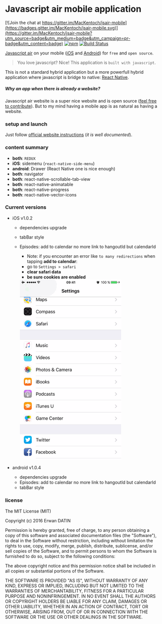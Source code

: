 Javascript air mobile application
====

[![Join the chat at https://gitter.im/MacKentoch/jsair-mobile](https://badges.gitter.im/MacKentoch/jsair-mobile.svg)](https://gitter.im/MacKentoch/jsair-mobile?utm_source=badge&utm_medium=badge&utm_campaign=pr-badge&utm_content=badge)
[![npm](https://img.shields.io/npm/l/express.svg?maxAge=2592000)](https://github.com/MacKentoch/jsair-mobile)
[![Build Status](https://travis-ci.org/MacKentoch/jsair-mobile.svg?branch=master)](https://travis-ci.org/MacKentoch/jsair-mobile)

[Javascript air](https://javascriptair.com/) on your mobile ([iOS](https://itunes.apple.com/fr/app/js-air/id1112141070?mt=8) and [Android](https://play.google.com/store/apps/details?id=com.jsair)) for `free` and `open source`.


>You love javascript? Nice! This application is `built with javascript`.

This is not a standard hybrid application but a more powerfull hybrid application where javascript is bridge to native: [React Native](https://facebook.github.io/react-native/).

##### *Why an app when there is already a website?*

Javascript air website is a super nice website and is open source ([feel free to contribute](https://github.com/javascriptair/site)).
But to my mind having a mobile app is as natural as having a website.

### setup and launch

Just follow [official website instructions](https://facebook.github.io/react-native/docs/getting-started.html) (*it is well documented*).



### content summary

- **both**: `REDUX`
- **iOS**: sidemenu (`react-native-side-menu`)
- **android**: Drawer (React Native one is nice enough)
- **both**: navigator
- **both**: react-native-scrollable-tab-view
- **both**: react-native-animatable
- **both**: react-native-progress
- **both**: react-native-vector-icons

### Current versions
- iOS v1.0.2
  - dependencies upgrade
  - tabBar style
  - Episodes: add to calendar no more link to hangoutId but calendarId
    - Note: if you encounter an error like `to many redirections` when tapping **add to calendar**:
     - go to `Settings > safari`
     - **clear safari data**
     - **be sure cookies are enabled**

     <img alt="" src="ios-safari-conf.gif" width="330" />




- android v1.0.4
  - dependencies upgrade
  - Episodes: add to calendar no more link to hangoutId but calendarId
  - tabBar style

### license

The MIT License (MIT)

Copyright (c) 2016 Erwan DATIN

Permission is hereby granted, free of charge, to any person obtaining a copy of this software and associated documentation files (the "Software"), to deal in the Software without restriction, including without limitation the rights to use, copy, modify, merge, publish, distribute, sublicense, and/or sell copies of the Software, and to permit persons to whom the Software is furnished to do so, subject to the following conditions:

The above copyright notice and this permission notice shall be included in all copies or substantial portions of the Software.

THE SOFTWARE IS PROVIDED "AS IS", WITHOUT WARRANTY OF ANY KIND, EXPRESS OR IMPLIED, INCLUDING BUT NOT LIMITED TO THE WARRANTIES OF MERCHANTABILITY, FITNESS FOR A PARTICULAR PURPOSE AND NONINFRINGEMENT. IN NO EVENT SHALL THE AUTHORS OR COPYRIGHT HOLDERS BE LIABLE FOR ANY CLAIM, DAMAGES OR OTHER LIABILITY, WHETHER IN AN ACTION OF CONTRACT, TORT OR OTHERWISE, ARISING FROM, OUT OF OR IN CONNECTION WITH THE SOFTWARE OR THE USE OR OTHER DEALINGS IN THE SOFTWARE.
